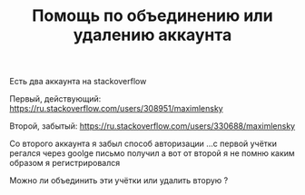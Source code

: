 ﻿---
title: "Помощь по объединению или удалению аккаунта"
se.owner.user_id: 308951
se.owner.display_name: "MaximLensky"
se.owner.link: "https://ru.meta.stackoverflow.com/users/308951/maximlensky"
se.link: "https://ru.meta.stackoverflow.com/questions/10446/%d0%9f%d0%be%d0%bc%d0%be%d1%89%d1%8c-%d0%bf%d0%be-%d0%be%d0%b1%d1%8a%d0%b5%d0%b4%d0%b8%d0%bd%d0%b5%d0%bd%d0%b8%d1%8e-%d0%b8%d0%bb%d0%b8-%d1%83%d0%b4%d0%b0%d0%bb%d0%b5%d0%bd%d0%b8%d1%8e-%d0%b0%d0%ba%d0%ba%d0%b0%d1%83%d0%bd%d1%82%d0%b0"
se.question_id: 10446
se.post_type: question
se.score: 0
---
<p>Есть два аккаунта на stackoverflow </p>

<p>Первый, действующий: <a href="https://ru.stackoverflow.com/users/308951/maximlensky">https://ru.stackoverflow.com/users/308951/maximlensky</a></p>

<p>Второй, забытый: <a href="https://ru.stackoverflow.com/users/330688/maximlensky">https://ru.stackoverflow.com/users/330688/maximlensky</a> </p>

<p>Со второго аккаунта я забыл способ авторизации ...с первой учётки регался через goolge письмо получил а вот от второй я не помню каким образом я регистрировался </p>

<p>Можно ли объединить эти учётки или удалить вторую ?</p>
